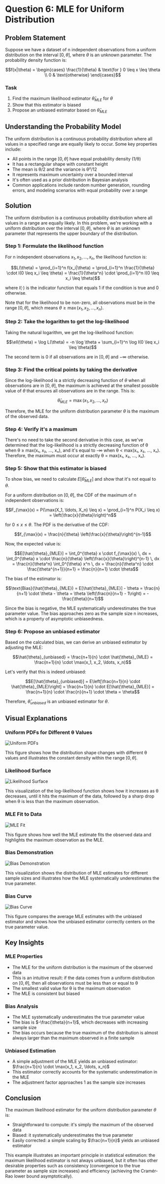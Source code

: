 # Question 6: MLE for Uniform Distribution

## Problem Statement
Suppose we have a dataset of n independent observations from a uniform distribution on the interval $[0, \theta]$, where $\theta$ is an unknown parameter. The probability density function is:

$$f(x|\theta) = \begin{cases} 
\frac{1}{\theta} & \text{for } 0 \leq x \leq \theta \\
0 & \text{otherwise}
\end{cases}$$

### Task
1. Find the maximum likelihood estimator $\hat{\theta}_{MLE}$ for $\theta$
2. Show that this estimator is biased
3. Propose an unbiased estimator based on $\hat{\theta}_{MLE}$

## Understanding the Probability Model

The uniform distribution is a continuous probability distribution where all values in a specified range are equally likely to occur. Some key properties include:

- All points in the range $[0, \theta]$ have equal probability density (1/θ)
- It has a rectangular shape with constant height
- The mean is θ/2 and the variance is θ²/12
- It represents maximum uncertainty over a bounded interval
- It's often used as a prior distribution in Bayesian analysis
- Common applications include random number generation, rounding errors, and modeling scenarios with equal probability over a range

## Solution

The uniform distribution is a continuous probability distribution where all values in a range are equally likely. In this problem, we're working with a uniform distribution over the interval $[0, \theta]$, where $\theta$ is an unknown parameter that represents the upper boundary of the distribution.

### Step 1: Formulate the likelihood function
For n independent observations $x_1, x_2, \ldots, x_n$, the likelihood function is:

$$L(\theta) = \prod_{i=1}^n f(x_i|\theta) = \prod_{i=1}^n \frac{1}{\theta} \cdot I(0 \leq x_i \leq \theta) = \frac{1}{\theta^n} \cdot \prod_{i=1}^n I(0 \leq x_i \leq \theta)$$

where $I(\cdot)$ is the indicator function that equals 1 if the condition is true and 0 otherwise.

Note that for the likelihood to be non-zero, all observations must be in the range $[0, \theta]$, which means $\theta \geq \max(x_1, x_2, \ldots, x_n)$.

### Step 2: Take the logarithm to get the log-likelihood
Taking the natural logarithm, we get the log-likelihood function:

$$\ell(\theta) = \log L(\theta) = -n \log \theta + \sum_{i=1}^n \log I(0 \leq x_i \leq \theta)$$

The second term is 0 if all observations are in $[0, \theta]$ and $-\infty$ otherwise.

### Step 3: Find the critical points by taking the derivative
Since the log-likelihood is a strictly decreasing function of $\theta$ when all observations are in $[0, \theta]$, the maximum is achieved at the smallest possible value of $\theta$ that ensures all observations are in the range. This is:

$$\hat{\theta}_{MLE} = \max(x_1, x_2, \ldots, x_n)$$

Therefore, the MLE for the uniform distribution parameter $\theta$ is the maximum of the observed data.

### Step 4: Verify it's a maximum
There's no need to take the second derivative in this case, as we've determined that the log-likelihood is a strictly decreasing function of θ when θ ≥ max(x₁, x₂, ..., xₙ), and it's equal to -∞ when θ < max(x₁, x₂, ..., xₙ). Therefore, the maximum must occur at exactly θ = max(x₁, x₂, ..., xₙ).

### Step 5: Show that this estimator is biased
To show bias, we need to calculate $E[\hat{\theta}_{MLE}]$ and show that it's not equal to $\theta$.

For a uniform distribution on $[0, \theta]$, the CDF of the maximum of n independent observations is:

$$F_{\max}(x) = P(\max(X_1, \ldots, X_n) \leq x) = \prod_{i=1}^n P(X_i \leq x) = \left(\frac{x}{\theta}\right)^n$$

for $0 \leq x \leq \theta$. The PDF is the derivative of the CDF:

$$f_{\max}(x) = \frac{n}{\theta} \left(\frac{x}{\theta}\right)^{n-1}$$

Now, the expected value is:

$$E[\hat{\theta}_{MLE}] = \int_0^{\theta} x \cdot f_{\max}(x) \, dx = \int_0^{\theta} x \cdot \frac{n}{\theta} \left(\frac{x}{\theta}\right)^{n-1} \, dx = \frac{n}{\theta^n} \int_0^{\theta} x^n \, dx = \frac{n}{\theta^n} \cdot \frac{\theta^{n+1}}{n+1} = \frac{n}{n+1} \cdot \theta$$

The bias of the estimator is:

$$\text{Bias}(\hat{\theta}_{MLE}) = E[\hat{\theta}_{MLE}] - \theta = \frac{n}{n+1} \cdot \theta - \theta = \theta \left(\frac{n}{n+1} - 1\right) = -\frac{\theta}{n+1}$$

Since the bias is negative, the MLE systematically underestimates the true parameter value. The bias approaches zero as the sample size n increases, which is a property of asymptotic unbiasedness.

### Step 6: Propose an unbiased estimator
Based on the calculated bias, we can derive an unbiased estimator by adjusting the MLE:

$$\hat{\theta}_{unbiased} = \frac{n+1}{n} \cdot \hat{\theta}_{MLE} = \frac{n+1}{n} \cdot \max(x_1, x_2, \ldots, x_n)$$

Let's verify that this is indeed unbiased:

$$E[\hat{\theta}_{unbiased}] = E\left[\frac{n+1}{n} \cdot \hat{\theta}_{MLE}\right] = \frac{n+1}{n} \cdot E[\hat{\theta}_{MLE}] = \frac{n+1}{n} \cdot \frac{n}{n+1} \cdot \theta = \theta$$

Therefore, $\hat{\theta}_{unbiased}$ is an unbiased estimator for $\theta$.

## Visual Explanations

### Uniform PDFs for Different θ Values
![Uniform PDFs](Images/L2_4_Quiz_6/uniform_pdfs.png)

This figure shows how the distribution shape changes with different θ values and illustrates the constant density within the range $[0, \theta]$.

### Likelihood Surface
![Likelihood Surface](Images/L2_4_Quiz_6/likelihood_surface.png)

This visualization of the log-likelihood function shows how it increases as θ decreases, until it hits the maximum of the data, followed by a sharp drop when θ is less than the maximum observation.

### MLE Fit to Data
![MLE Fit](Images/L2_4_Quiz_6/mle_fit.png)

This figure shows how well the MLE estimate fits the observed data and highlights the maximum observation as the MLE.

### Bias Demonstration
![Bias Demonstration](Images/L2_4_Quiz_6/bias_demonstration.png)

This visualization shows the distribution of MLE estimates for different sample sizes and illustrates how the MLE systematically underestimates the true parameter.

### Bias Curve
![Bias Curve](Images/L2_4_Quiz_6/bias_curve.png)

This figure compares the average MLE estimates with the unbiased estimator and shows how the unbiased estimator correctly centers on the true parameter value.

## Key Insights

### MLE Properties
- The MLE for the uniform distribution is the maximum of the observed data
- This is an intuitive result: if the data comes from a uniform distribution on $[0, \theta]$, then all observations must be less than or equal to θ
- The smallest valid value for θ is the maximum observation
- The MLE is consistent but biased

### Bias Analysis
- The MLE systematically underestimates the true parameter value
- The bias is $-\frac{\theta}{n+1}$, which decreases with increasing sample size
- The bias occurs because the true maximum of the distribution is almost always larger than the maximum observed in a finite sample

### Unbiased Estimation
- A simple adjustment of the MLE yields an unbiased estimator: $\frac{n+1}{n} \cdot \max(x_1, x_2, \ldots, x_n)$
- This estimator correctly accounts for the systematic underestimation in the MLE
- The adjustment factor approaches 1 as the sample size increases

## Conclusion

The maximum likelihood estimator for the uniform distribution parameter $\theta$ is:
- Straightforward to compute: it's simply the maximum of the observed data
- Biased: it systematically underestimates the true parameter
- Easily corrected: a simple scaling by $\frac{n+1}{n}$ yields an unbiased estimator

This example illustrates an important principle in statistical estimation: the maximum likelihood estimator is not always unbiased, but it often has other desirable properties such as consistency (convergence to the true parameter as sample size increases) and efficiency (achieving the Cramér-Rao lower bound asymptotically). 